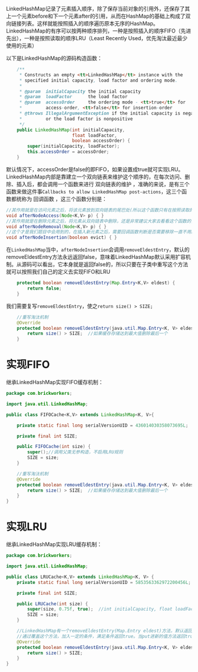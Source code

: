 LinkedHashMap记录了元素插入顺序，除了保存当前对象的引用外，还保存了其上一个元素before和下一个元素after的引用，从而在HashMap的基础上构成了双向链接列表。这样就能按照插入的顺序遍历原本无序的HashMap。LinkedHashMap的有序可以按两种顺序排列，一种是按照插入的顺序FIFO（先进先出），一种是按照读取的顺序LRU（Least Recently Used，优先淘汰最近最少使用的元素）

以下是LinkedHashMap的源码构造函数：

```Java
    /**
     * Constructs an empty <tt>LinkedHashMap</tt> instance with the
     * specified initial capacity, load factor and ordering mode.
     *
     * @param  initialCapacity the initial capacity
     * @param  loadFactor      the load factor
     * @param  accessOrder     the ordering mode - <tt>true</tt> for
     *         access-order, <tt>false</tt> for insertion-order
     * @throws IllegalArgumentException if the initial capacity is negative
     *         or the load factor is nonpositive
     */
    public LinkedHashMap(int initialCapacity,
                         float loadFactor,
                         boolean accessOrder) {
        super(initialCapacity, loadFactor);
        this.accessOrder = accessOrder;
    }
```

默认情况下，accessOrder是false的即FIFO，如果设置成true就可实现LRU。LinkedHashMap内部是靠建立一个双向链表来维护这个顺序的，在每次访问、删除、插入后，都会调用一个函数来进行 双向链表的维护 ，准确的来说，是有三个函数来做这件事`Callbacks to allow LinkedHashMap post-actions`，这三个函数都统称为 回调函数 ，这三个函数分别是：

```Java
//其作用就是在访问元素之后，将该元素放到双向链表的尾巴处(所以这个函数只有在按照读取的顺序的时候才会执行)，之所以提这个，是建议大家去看看，如何优美的实现在双向链表中将指定元素放入链尾！
void afterNodeAccess(Node<K,V> p) { }
//其作用就是在删除元素之后，将元素从双向链表中删除，还是非常建议大家去看看这个函数的，很优美的方式在双向链表中删除节点！
void afterNodeRemoval(Node<K,V> p) { }
//这个才是我们题目中会用到的，在插入新元素之后，需要回调函数判断是否需要移除一直不用的某些元素！
void afterNodeInsertion(boolean evict) { }
```

在`LinkedHashMap`当中，`afterNodeInsertion`会调用`removeEldestEntry`，默认的removeEldestEntry方法永远返回false，意味着LinkedHashMap默认采用扩容机制。从源码可以看出，它本身就是返回false的，所以只要在子类中重写这个方法就可以按照我们自己的定义去实现FIFO和LRU

```Java
    protected boolean removeEldestEntry(Map.Entry<K,V> eldest) {
        return false;
    }
```

我们需要复写`removeEldestEntry`，使之`return size() > SIZE;`

```Java
    //重写淘汰机制
    @Override
    protected boolean removeEldestEntry(java.util.Map.Entry<K, V> eldest) {
        return size() > SIZE;  //如果缓存存储达到最大值删除最后一个
    }
```

# 实现FIFO

继承LinkedHashMap实现FIFO缓存机制：

```Java
package com.brickworkers;

import java.util.LinkedHashMap;

public class FIFOCache<K,V> extends LinkedHashMap<K, V>{

    private static final long serialVersionUID = 436014030358073695L;

    private final int SIZE;

    public FIFOCache(int size) {
        super();//调用父类无参构造，不启用LRU规则
        SIZE = size;
    }

    //重写淘汰机制
    @Override
    protected boolean removeEldestEntry(java.util.Map.Entry<K, V> eldest) {
        return size() > SIZE;  //如果缓存存储达到最大值删除最后一个
    }
}
```

# 实现LRU

继承LinkedHashMap实现LRU缓存机制：

```Java
package com.brickworkers;

import java.util.LinkedHashMap;

public class LRUCache<K,V> extends LinkedHashMap<K, V> {
    private static final long serialVersionUID = 5853563362972200456L;

    private final int SIZE;

    public LRUCache(int size) {
        super(size, 0.75f, true);  //int initialCapacity, float loadFactor, boolean accessOrder这3个分别表示容量，加载因子和是否启用LRU规则
        SIZE = size;
    }

    //LinkedHashMap有一个removeEldestEntry(Map.Entry eldest)方法，默认返回false
    //通过覆盖这个方法，加入一定的条件，满足条件返回true。当put进新的值方法返回true时，便移除该map中最老的键和值。避免内耗
    @Override
    protected boolean removeEldestEntry(java.util.Map.Entry<K, V> eldest) {
        return size() > SIZE;
    }
}
```
